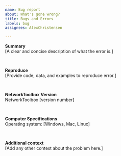 ```yaml
---
name: Bug report
about: What's gone wrong?
title: Bugs and Errors
labels: bug
assignees: AlexChristensen

---
```


<!-- [Replace everything between the brackets] -->

**Summary** <br />
[A clear and concise description of what the error is.]

<br />

**Reproduce** <br />
[Provide code, data, and examples to reproduce error.]

<br />

**NetworkToolbox Version** <br />
NetworkToolbox [version number]

<br />

**Computer Specifications** <br />
Operating system: [Windows, Mac, Linux]

<br />

**Additional context** <br />
[Add any other context about the problem here.]
